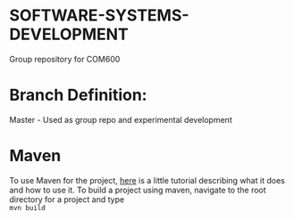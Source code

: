 # SOFTWARE-SYSTEMS-DEVELOPMENT
Group repository for COM600

# Branch Definition:</br>
Master 	- Used as group repo and experimental development

# Maven
To use Maven for the project, [here](https://www.youtube.com/watch?v=al7bRZzz4oU&list=PL92E89440B7BFD0F6) is a little tutorial describing what it does and how to use it.
To build a project using maven, navigate to the root directory for a project and type</br>
`mvn build`

